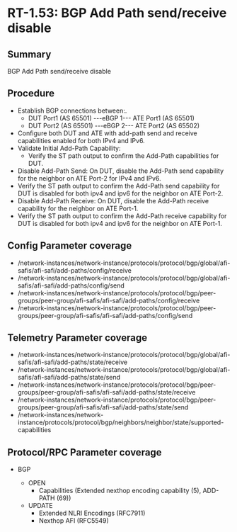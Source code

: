 # RT-1.53: BGP Add Path send/receive disable 

## Summary

BGP Add Path send/receive disable

## Procedure

*   Establish BGP connections between:.
    *   DUT Port1 (AS 65501) ---eBGP 1--- ATE Port1 (AS 65501)
    *   DUT Port2 (AS 65501) ---eBGP 2--- ATE Port2 (AS 65502)
*   Configure both DUT and ATE with add-path send and receive capabilities enabled for both IPv4 and IPv6.
*   Validate Initial Add-Path Capability: 
    *   Verify the ST path output to confirm the Add-Path capabilities for DUT.
*   Disable Add-Path Send: On DUT, disable the Add-Path send capability for the neighbor on ATE Port-2 for IPv4 and IPv6.
*   Verify the ST path output to confirm the Add-Path send capability for DUT is disabled for both ipv4 and ipv6 for the neighbor on ATE Port-2.
*   Disable Add-Path Receive: On DUT, disable the Add-Path receive capability for the neighbor on ATE Port-1.
*   Verify the ST path output to confirm the Add-Path receive capability for DUT is disabled for both ipv4 and ipv6 for the neighbor on ATE Port-1.

## Config Parameter coverage

*   /network-instances/network-instance/protocols/protocol/bgp/global/afi-safis/afi-safi/add-paths/config/receive
*   /network-instances/network-instance/protocols/protocol/bgp/global/afi-safis/afi-safi/add-paths/config/send
*   /network-instances/network-instance/protocols/protocol/bgp/peer-groups/peer-group/afi-safis/afi-safi/add-paths/config/receive
*   /network-instances/network-instance/protocols/protocol/bgp/peer-groups/peer-group/afi-safis/afi-safi/add-paths/config/send

## Telemetry Parameter coverage

*   /network-instances/network-instance/protocols/protocol/bgp/global/afi-safis/afi-safi/add-paths/state/receive
*   /network-instances/network-instance/protocols/protocol/bgp/global/afi-safis/afi-safi/add-paths/state/send
*   /network-instances/network-instance/protocols/protocol/bgp/peer-groups/peer-group/afi-safis/afi-safi/add-paths/state/receive
*   /network-instances/network-instance/protocols/protocol/bgp/peer-groups/peer-group/afi-safis/afi-safi/add-paths/state/send
*   /network-instances/network-instance/protocols/protocol/bgp/neighbors/neighbor/state/supported-capabilities

## Protocol/RPC Parameter coverage

*   BGP

    *   OPEN
        *   Capabilities (Extended nexthop encoding capability (5), ADD-PATH (69))
    *   UPDATE
        *   Extended NLRI Encodings (RFC7911)
        *   Nexthop AFI (RFC5549)
